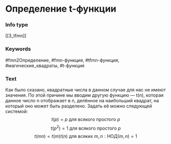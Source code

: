 # Определение t-функции
### Info type
[[3_tfmn]]
### Keywords
#fmn2Определение, #fmn-функция, #tfmn-функция, #магические_квадраты, #t-функция
### Text
Как было сказано, квадратные числа в данном случае для нас не имеют значения. По этой причине мы вводим другую функцию — t(n), которая данное число n отображает в n, делённое на наибольший квадрат, на который оно может быть разделено. Задать её можно следующей системой:
$$t(p) = p \text{ для всякого простого } p$$
$$t(p^2) = 1 \text{ для всякого простого } p$$
$$t(mn) = t(m)t(n) \text{ для всяких } m, n: \text{НОД}(m, n) = 1$$